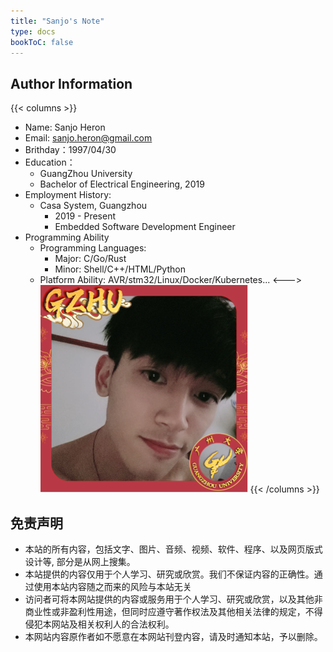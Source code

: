 ```yaml
---
title: "Sanjo's Note"
type: docs
bookToC: false
---
```


## Author Information
{{< columns >}}
- Name: Sanjo Heron
- Email: sanjo.heron@gmail.com
- Brithday：1997/04/30
- Education：
  - GuangZhou University
  - Bachelor of Electrical Engineering, 2019
- Employment History:
  - Casa System, Guangzhou
    - 2019 - Present
    - Embedded Software Development Engineer
- Programming Ability
  - Programming Languages:
    - Major: C/Go/Rust 
    - Minor: Shell/C++/HTML/Python
  - Platform Ability: AVR/stm32/Linux/Docker/Kubernetes...
<--->
![image](picture.png)
{{< /columns >}}

## 免责声明
- 本站的所有内容，包括文字、图片、音频、视频、软件、程序、以及网页版式设计等, 部分是从网上搜集。
- 本站提供的内容仅用于个人学习、研究或欣赏。我们不保证内容的正确性。通过使用本站内容随之而来的风险与本站无关
- 访问者可将本网站提供的内容或服务用于个人学习、研究或欣赏，以及其他非商业性或非盈利性用途，但同时应遵守著作权法及其他相关法律的规定，不得侵犯本网站及相关权利人的合法权利。
- 本网站内容原作者如不愿意在本网站刊登内容，请及时通知本站，予以删除。